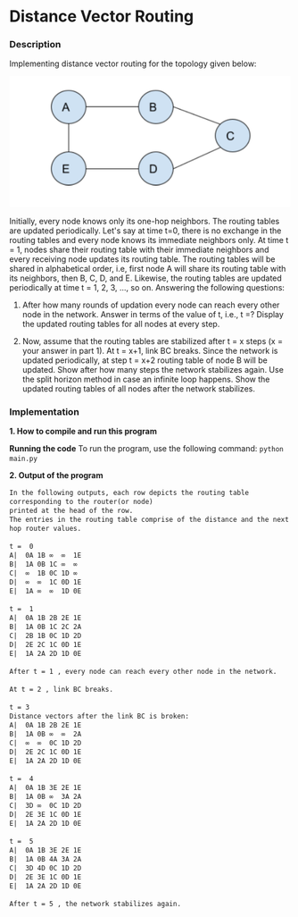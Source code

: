 # Distance Vector Routing

### Description

Implementing distance vector routing for the topology given below:

![given network](./given-network.png)

Initially, every node knows only its one-hop neighbors. The routing tables are updated periodically. Let's say at time t=0, there is no exchange in the routing tables and every node knows its immediate neighbors only. At time t = 1, nodes share their routing table with their immediate neighbors and every receiving node updates its routing table. The routing tables will be shared in alphabetical order, i.e, first node A will share its routing table with its neighbors, then B, C, D, and E. Likewise, the routing tables are updated periodically at time t = 1, 2, 3, ..., so on. 
Answering the following questions:
1. After how many rounds of updation every node can reach every other node in the network. Answer in terms of the value of t, i.e., t =? Display the updated routing tables for all nodes at every step.

2. Now, assume that the routing tables are stabilized after t = x steps (x = your answer in part 1). At t = x+1, link BC breaks. Since the network is updated periodically, at step t = x+2 routing table of node B will be updated. Show after how many steps the network stabilizes again. Use the split horizon method in case an infinite loop happens. Show the updated routing tables of all nodes after the network stabilizes.

### Implementation

**1. How to compile and run this program**

**Running the code**
To run the program, use the following command:
`python main.py`

**2. Output of the program**
```
In the following outputs, each row depicts the routing table corresponding to the router(or node) 
printed at the head of the row.
The entries in the routing table comprise of the distance and the next hop router values.

t =  0
A|  0A 1B ∞  ∞  1E
B|  1A 0B 1C ∞  ∞
C|  ∞  1B 0C 1D ∞
D|  ∞  ∞  1C 0D 1E
E|  1A ∞  ∞  1D 0E

t =  1
A|  0A 1B 2B 2E 1E
B|  1A 0B 1C 2C 2A
C|  2B 1B 0C 1D 2D
D|  2E 2C 1C 0D 1E
E|  1A 2A 2D 1D 0E

After t = 1 , every node can reach every other node in the network.

At t = 2 , link BC breaks.

t = 3
Distance vectors after the link BC is broken:
A|  0A 1B 2B 2E 1E
B|  1A 0B ∞  ∞  2A
C|  ∞  ∞  0C 1D 2D
D|  2E 2C 1C 0D 1E
E|  1A 2A 2D 1D 0E

t =  4
A|  0A 1B 3E 2E 1E
B|  1A 0B ∞  3A 2A
C|  3D ∞  0C 1D 2D
D|  2E 3E 1C 0D 1E
E|  1A 2A 2D 1D 0E

t =  5
A|  0A 1B 3E 2E 1E
B|  1A 0B 4A 3A 2A
C|  3D 4D 0C 1D 2D
D|  2E 3E 1C 0D 1E
E|  1A 2A 2D 1D 0E

After t = 5 , the network stabilizes again.
```

